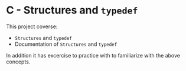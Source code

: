 # C - Structures and `typedef`

This project coverse:
* `Structures` and `typedef`
* Documentation of `Structures` and `typedef`

In addition it has excercise to practice with to familiarize with the above concepts.

